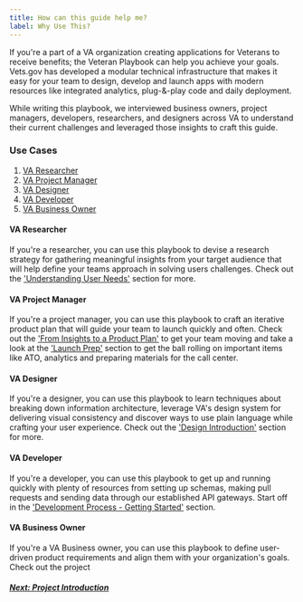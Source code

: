 ```yaml
---
title: How can this guide help me?
label: Why Use This?
---
```

If you're a part of a VA organization creating applications for Veterans to receive benefits; the Veteran Playbook can help you achieve your goals. Vets.gov has developed a modular technical infrastructure that makes it easy for your team to design, develop and launch apps with modern resources like integrated analytics, plug-&-play code and daily deployment.

While writing this playbook, we interviewed business owners, project managers, developers, researchers, and designers across VA to understand their current challenges and leveraged those insights to craft this guide.

### Use Cases
1. [VA Researcher](#va-researcher)
2. [VA Project Manager](#va-project-manager)
3. [VA Designer](#va-designer)
4. [VA Developer](#va-developer)
5. [VA Business Owner](#va-business-owner)

#### VA Researcher
If you're a researcher, you can use this playbook to devise a research strategy for gathering meaningful insights from your target audience that will help define your teams approach in solving users challenges. Check out the ['Understanding User Needs'](../defining-the-project/understanding-user-needs) section for more.

#### VA Project Manager
If you're a project manager, you can use this playbook to craft an iterative product plan that will guide your team to launch quickly and often. Check out the ['From Insights to a Product Plan'](../defining-the-project/from-insights-to-a-product-plan) to get your team moving and take a look at the ['Launch Prep'](../launch-prep/steps-to-launch) section to get the ball rolling on important items like ATO, analytics and preparing materials for the call center.

#### VA Designer
If you're a designer, you can use this playbook to learn techniques about breaking down information architecture, leverage VA's design system for delivering visual consistency and discover ways to use plain language while crafting your user experience. Check out the ['Design Introduction'](../design-process/design-introduction) section for more.

#### VA Developer
If you're a developer, you can use this playbook to get up and running quickly with plenty of resources from setting up schemas, making pull requests and sending data through our established API gateways. Start off in the ['Development Process - Getting Started'](../development-process/getting-started) section.

#### VA Business Owner
If you're a VA Business owner, you can use this playbook to define user-driven product requirements and align them with your organization's goals. Check out the project

<!-- Next Button -->
<a href='../defining-the-project/project-introduction'><div class="next-button"><h5 class="next-text">Next: Project Introduction</h5></div></a>
